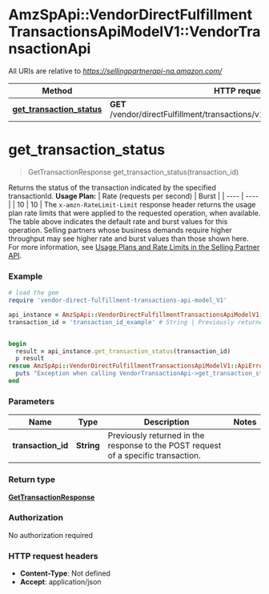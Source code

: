 # AmzSpApi::VendorDirectFulfillmentTransactionsApiModelV1::VendorTransactionApi

All URIs are relative to *https://sellingpartnerapi-na.amazon.com/*

Method | HTTP request | Description
------------- | ------------- | -------------
[**get_transaction_status**](VendorTransactionApi.md#get_transaction_status) | **GET** /vendor/directFulfillment/transactions/v1/transactions/{transactionId} | 

# **get_transaction_status**
> GetTransactionResponse get_transaction_status(transaction_id)



Returns the status of the transaction indicated by the specified transactionId.  **Usage Plan:**  | Rate (requests per second) | Burst | | ---- | ---- | | 10 | 10 |  The `x-amzn-RateLimit-Limit` response header returns the usage plan rate limits that were applied to the requested operation, when available. The table above indicates the default rate and burst values for this operation. Selling partners whose business demands require higher throughput may see higher rate and burst values than those shown here. For more information, see [Usage Plans and Rate Limits in the Selling Partner API](https://developer-docs.amazon.com/sp-api/docs/usage-plans-and-rate-limits-in-the-sp-api).

### Example
```ruby
# load the gem
require 'vendor-direct-fulfillment-transactions-api-model_V1'

api_instance = AmzSpApi::VendorDirectFulfillmentTransactionsApiModelV1::VendorTransactionApi.new
transaction_id = 'transaction_id_example' # String | Previously returned in the response to the POST request of a specific transaction.


begin
  result = api_instance.get_transaction_status(transaction_id)
  p result
rescue AmzSpApi::VendorDirectFulfillmentTransactionsApiModelV1::ApiError => e
  puts "Exception when calling VendorTransactionApi->get_transaction_status: #{e}"
end
```

### Parameters

Name | Type | Description  | Notes
------------- | ------------- | ------------- | -------------
 **transaction_id** | **String**| Previously returned in the response to the POST request of a specific transaction. | 

### Return type

[**GetTransactionResponse**](GetTransactionResponse.md)

### Authorization

No authorization required

### HTTP request headers

 - **Content-Type**: Not defined
 - **Accept**: application/json



